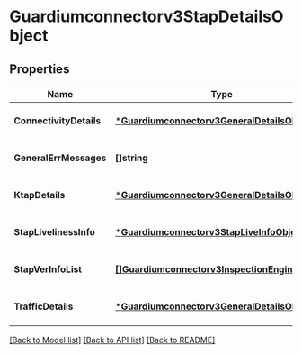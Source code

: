 # Guardiumconnectorv3StapDetailsObject

## Properties
Name | Type | Description | Notes
------------ | ------------- | ------------- | -------------
**ConnectivityDetails** | [***Guardiumconnectorv3GeneralDetailsObject**](guardiumconnectorv3GeneralDetailsObject.md) |  | [optional] [default to null]
**GeneralErrMessages** | **[]string** | General error messages. | [optional] [default to null]
**KtapDetails** | [***Guardiumconnectorv3GeneralDetailsObject**](guardiumconnectorv3GeneralDetailsObject.md) |  | [optional] [default to null]
**StapLivelinessInfo** | [***Guardiumconnectorv3StapLiveInfoObject**](guardiumconnectorv3StapLiveInfoObject.md) |  | [optional] [default to null]
**StapVerInfoList** | [**[]Guardiumconnectorv3InspectionEngineDetails**](guardiumconnectorv3InspectionEngineDetails.md) | Inspection engine details. | [optional] [default to null]
**TrafficDetails** | [***Guardiumconnectorv3GeneralDetailsObject**](guardiumconnectorv3GeneralDetailsObject.md) |  | [optional] [default to null]

[[Back to Model list]](../README.md#documentation-for-models) [[Back to API list]](../README.md#documentation-for-api-endpoints) [[Back to README]](../README.md)

